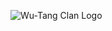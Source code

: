 ![Wu-Tang Clan Logo](https://cdn.shopify.com/s/files/1/2262/1373/files/WU-TANG-LOGO_180x.png?v=1510278597)
